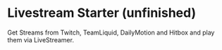 # Livestream Starter (unfinished)

Get Streams from Twitch, TeamLiquid, DailyMotion and Hitbox and play them via LiveStreamer.